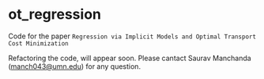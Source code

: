 # ot_regression
Code for the paper `Regression via Implicit Models and Optimal Transport Cost Minimization`

Refactoring the code, will appear soon. Please cantact Saurav Manchanda (manch043@umn.edu) for any question.
